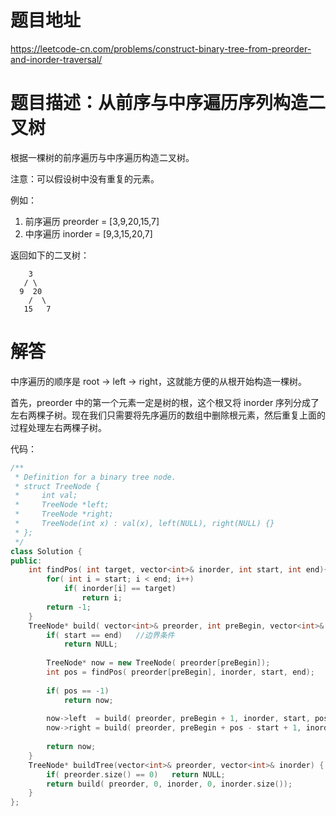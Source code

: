 # 题目地址

https://leetcode-cn.com/problems/construct-binary-tree-from-preorder-and-inorder-traversal/

# 题目描述：从前序与中序遍历序列构造二叉树

根据一棵树的前序遍历与中序遍历构造二叉树。

注意：可以假设树中没有重复的元素。

例如：
1. 前序遍历 preorder = [3,9,20,15,7]
2. 中序遍历 inorder = [9,3,15,20,7]

返回如下的二叉树：
```
    3
   / \
  9  20
    /  \
   15   7
```

# 解答

中序遍历的顺序是 root -> left -> right，这就能方便的从根开始构造一棵树。

首先，preorder 中的第一个元素一定是树的根，这个根又将 inorder 序列分成了左右两棵子树。现在我们只需要将先序遍历的数组中删除根元素，然后重复上面的过程处理左右两棵子树。


代码：
```cpp
/**
 * Definition for a binary tree node.
 * struct TreeNode {
 *     int val;
 *     TreeNode *left;
 *     TreeNode *right;
 *     TreeNode(int x) : val(x), left(NULL), right(NULL) {}
 * };
 */
class Solution {
public:
    int findPos( int target, vector<int>& inorder, int start, int end){
        for( int i = start; i < end; i++)
            if( inorder[i] == target)
                return i;
        return -1;
    }
    TreeNode* build( vector<int>& preorder, int preBegin, vector<int>& inorder, int start, int end){
        if( start == end)   //边界条件
            return NULL;
        
        TreeNode* now = new TreeNode( preorder[preBegin]);
        int pos = findPos( preorder[preBegin], inorder, start, end);
        
        if( pos == -1)
            return now;
        
        now->left  = build( preorder, preBegin + 1, inorder, start, pos);
        now->right = build( preorder, preBegin + pos - start + 1, inorder, pos + 1, end);
        
        return now;
    }
    TreeNode* buildTree(vector<int>& preorder, vector<int>& inorder) {
        if( preorder.size() == 0)   return NULL;
        return build( preorder, 0, inorder, 0, inorder.size());
    }
};
```
